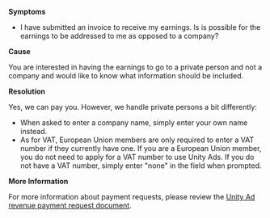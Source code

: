 
        

**Symptoms** 

*   I have submitted an invoice to receive my earnings. Is is possible for the earnings to be addressed to me as opposed to a company?

**Cause** 

You are interested in having the earnings to go to a private person and not a company and would like to know what information should be included.

**Resolution** 

Yes, we can pay you. However, we handle private persons a bit differently:

*   When asked to enter a company name, simply enter your own name instead.
*   As for VAT, European Union members are only required to enter a VAT number if they currently have one. If you are a European Union member, you do not need to apply for a VAT number to use Unity Ads. If you do not have a VAT number, simply enter "none" in the field when prompted.

**More Information** 

For more information about payment requests, please review the [Unity Ad revenue payment request document](https://secure.applifier.com/unityads/files/UnityAds_payment_request_october.pdf).

      